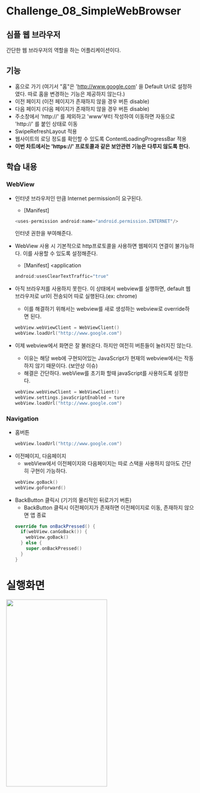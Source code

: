 # Challenge_08_SimpleWebBrowser
## 심플 웹 브라우저

간단한 웹 브라우저의 역할을 하는 어플리케이션이다.


## 기능

* 홈으로 가기 (여기서 "홈"은 'http://www.google.com' 을 Default Url로 설정하였다. 따로 홈을 변경하는 기능은 제공하지 않는다.)
* 이전 페이지 (이전 페이지가 존재하지 않을 경우 버튼 disable)
* 다음 페이지 (다음 페이지가 존재하지 않을 경우 버튼 disable)
* 주소창에서 'http://' 를 제외하고 'www'부터 작성하여 이동하면 자동으로 'http://' 를 붙인 상태로 이동
* SwipeRefreshLayout 적용
* 웹사이트의 로딩 정도를 확인할 수 있도록 ContentLoadingProgressBar 적용
* __이번 차트에서는 'https://' 프로토콜과 같은 보안관련 기능은 다루지 않도록 한다.__


## 학습 내용

### WebView
* 인터넷 브라우저인 만큼 Internet permission이 요구된다.
  * [Manifest]
  ```kotlin 
  <uses-permission android:name="android.permission.INTERNET"/>
  ```
  인터넷 권한을 부여해준다.
* WebView 사용 시 기본적으로 http프로토콜을 사용하면 웹페이지 연결이 불가능하다. 이를 사용할 수 있도록 설정해준다.
  * [Manifest] <application
                            
  ```kotlin
  android:usesClearTextTraffic="true"
  ```   
* 아직 브라우저를 사용하지 못한다. 이 상태에서 webview를 실행하면, default 웹 브라우저로 url이 전송되어 따로 실행된다.(ex: chrome)
  * 이를 해결하기 위해서는 webview를 새로 생성하는 webview로 override하면 된다.
  
  ```kotlin
  webView.webViewClient = WebViewClient()
  webView.loadUrl("http://www.google.com")
  ```
* 이제 webview에서 화면은 잘 불러온다. 하지만 여전히 버튼들이 눌러지진 않는다.
  * 이유는 해당 web에 구현되어있는 JavaScript가 현재의 webview에서는 작동하지 않기 때문이다. (보안상 이슈)
  * 해결은 간단하다. webView를 초기화 할때 javaScript를 사용하도록 설정한다.
  ```kotlin
  webView.webViewClient = WebViewClient()
  webView.settings.javaScriptEnabled = ture
  webView.loadUrl("http://www.google.com")
  ```
          
### Navigation
* 홈버튼
  ```kotlin
  webView.loadUrl("http://www.google.com")
  ```
* 이전페이지, 다음페이지
  * webView에서 이전페이지와 다음페이지는 따로 스택을 사용하지 않아도 간단히 구현이 가능하다.
  ```kotlin
  webView.goBack()
  webView.goForward()
  ```
* BackButton 클릭시 (기기의 물리적인 뒤로가기 버튼)
  * BackButton 클릭시 이전페이지가 존재하면 이전페이지로 이동, 존재하지 않으면 앱 종료
  ```kotlin
  override fun onBackPressed() {
    if(webView.canGoBack()) {
      webView.goBack()
    } else {
      super.onBackPressed()
    }
  }
  ```
                           
                            
# 실행화면

<img src="https://user-images.githubusercontent.com/74666576/153262162-b4e963fc-049e-4a7b-a6ea-a2654ddc1b69.mp4" width="270" height="500">
